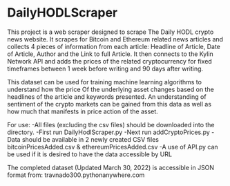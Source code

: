 # DailyHODLScraper

This project is a web scraper designed to scrape 
The Daily HODL crypto news website. It scrapes
for Bitcoin and Ethereum related news articles
and collects 4 pieces of information from each
article: Headline of Article, Date of Article, 
Author and the Link to full Article. It then 
connects to the Kylin Network API and adds the 
prices of the related cryptocurrency for fixed
timeframes between 1 week before writing
and 90 days after writing. 

This dataset can be used for training machine
learning algorithms to understand how the price
Of the underlying asset changes based on the 
headlines of the article and keywords presented.
An understanding of sentiment of the crypto 
markets can be gained from this data as well as 
how much that manifests in price action of the
asset.

For use:
-All files (excluding the csv files) should be
downloaded into the directory. 
-First run DailyHodlScraper.py
-Next run addCryptoPrices.py
-Data should be available in 2 newly created CSV 
files bitcoinPricesAdded.csv &
ethereumPricesAdded.csv
-A use of API.py can be used if it is desired to
have the data accessible by URL


The completed dataset 
(Updated March 30, 2022) is accessible in JSON
format from: travnado300.pythonanywhere.com
